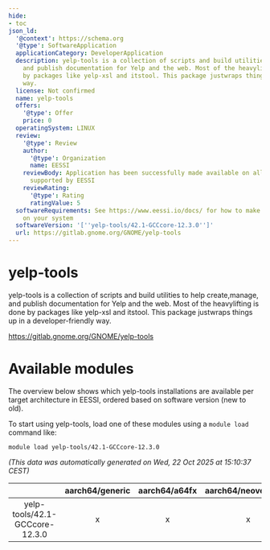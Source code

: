 ```yaml
---
hide:
- toc
json_ld:
  '@context': https://schema.org
  '@type': SoftwareApplication
  applicationCategory: DeveloperApplication
  description: yelp-tools is a collection of scripts and build utilities to help create,manage,
    and publish documentation for Yelp and the web. Most of the heavylifting is done
    by packages like yelp-xsl and itstool. This package justwraps things up in a developer-friendly
    way.
  license: Not confirmed
  name: yelp-tools
  offers:
    '@type': Offer
    price: 0
  operatingSystem: LINUX
  review:
    '@type': Review
    author:
      '@type': Organization
      name: EESSI
    reviewBody: Application has been successfully made available on all architectures
      supported by EESSI
    reviewRating:
      '@type': Rating
      ratingValue: 5
  softwareRequirements: See https://www.eessi.io/docs/ for how to make EESSI available
    on your system
  softwareVersion: '[''yelp-tools/42.1-GCCcore-12.3.0'']'
  url: https://gitlab.gnome.org/GNOME/yelp-tools
---
```


yelp-tools
==========


yelp-tools is a collection of scripts and build utilities to help create,manage, and publish documentation for Yelp and the web. Most of the heavylifting is done by packages like yelp-xsl and itstool. This package justwraps things up in a developer-friendly way.

https://gitlab.gnome.org/GNOME/yelp-tools
# Available modules


The overview below shows which yelp-tools installations are available per target architecture in EESSI, ordered based on software version (new to old).

To start using yelp-tools, load one of these modules using a `module load` command like:

```shell
module load yelp-tools/42.1-GCCcore-12.3.0
```

*(This data was automatically generated on Wed, 22 Oct 2025 at 15:10:37 CEST)*

| |aarch64/generic|aarch64/a64fx|aarch64/neoverse_n1|aarch64/neoverse_v1|aarch64/nvidia/grace|x86_64/generic|x86_64/amd/zen2|x86_64/amd/zen3|x86_64/amd/zen4|x86_64/intel/cascadelake|x86_64/intel/haswell|x86_64/intel/icelake|x86_64/intel/sapphirerapids|x86_64/intel/skylake_avx512|
| :---: | :---: | :---: | :---: | :---: | :---: | :---: | :---: | :---: | :---: | :---: | :---: | :---: | :---: | :---: |
|yelp-tools/42.1-GCCcore-12.3.0|x|x|x|x|x|x|x|x|x|x|x|x|x|x|
